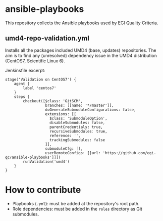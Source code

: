 # ansible-playbooks
This repository collects the Ansible playbooks used by EGI Quality Criteria. 

## umd4-repo-validation.yml

Installs all the packages included UMD4 (base, updates) repositories. The aim is to find any
(unresolved) dependency issue in the UMD4 distribution (CentOS7, Scientific Linux 6).

Jenkinsfile excerpt:

```
stage('Validation on CentOS7') {
    agent {
        label 'centos7'
    }
    steps {
        checkout([$class: 'GitSCM',
                  branches: [[name: '*/master']],
                  doGenerateSubmoduleConfigurations: false,
                  extensions: [[
                    $class: 'SubmoduleOption', 
                    disableSubmodules: false, 
                    parentCredentials: true, 
                    recursiveSubmodules: true, 
                    reference: '', 
                    trackingSubmodules: false
                  ]], 
                  submoduleCfg: [],
                  userRemoteConfigs: [[url: 'https://github.com/egi-qc/ansible-playbooks']]])
        runValidation('umd4')
    }
}
```

# How to contribute
 - Playbooks (`.yml`): must be added at the repository's root path.
 - Role dependencies: must be added in the `roles` directory as Git submodules.
